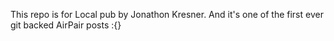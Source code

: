 This repo is for Local pub by Jonathon Kresner. And it's one of the first ever git backed AirPair posts :{}
